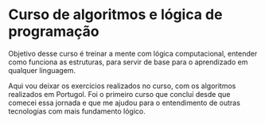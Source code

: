 # Curso de algoritmos e lógica de programação

Objetivo desse curso é treinar a mente com lógica computacional,
entender como funciona as estruturas, para servir de base para 
o aprendizado em qualquer linguagem. 

Aqui vou deixar os exercícios realizados no curso, com os algoritmos
realizados em Portugol. Foi o primeiro curso que concluí desde que comecei
essa jornada e que me ajudou para o entendimento de outras tecnologias
com mais fundamento lógico. 


